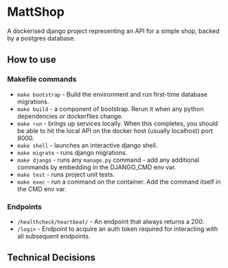 # MattShop

A dockerised django project representing an API for a simple shop, backed by a postgres database.

## How to use

### Makefile commands

* `make bootstrap` - Build the environment and run first-time database migrations.
* `make build` - a component of bootstrap. Rerun it when any python dependencies or dockerfiles change.
* `make run` - brings up services locally. When this completes, you should be able to hit the local API on the docker host (usually localhost) port 8000.
* `make shell` - launches an interactive django shell.
* `make migrate` - runs django migrations.
* `make django` - runs any `manage.py` command - add any additional commands by embedding in the DJANGO_CMD env var.
* `make test` - runs project unit tests.
* `make exec` - run a command on the container. Add the command itself in the CMD env var.


### Endpoints

* `/healthcheck/heartbeat/` - An endpoint that always returns a 200.
* `/login` - Endpoint to acquire an auth token required for interacting with all subsequent endpoints.

## Technical Decisions
